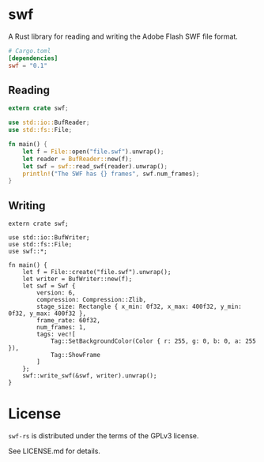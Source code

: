 # swf

A Rust library for reading and writing the Adobe Flash SWF file format.

```toml
# Cargo.toml
[dependencies]
swf = "0.1"
```

## Reading

```rust
extern crate swf;

use std::io::BufReader;
use std::fs::File;

fn main() {
    let f = File::open("file.swf").unwrap();
    let reader = BufReader::new(f);
    let swf = swf::read_swf(reader).unwrap();
    println!("The SWF has {} frames", swf.num_frames);
}
```

## Writing

```rust,no_run
extern crate swf;

use std::io::BufWriter;
use std::fs::File;
use swf::*;

fn main() {
    let f = File::create("file.swf").unwrap();
    let writer = BufWriter::new(f);
    let swf = Swf {
        version: 6,
        compression: Compression::Zlib,
        stage_size: Rectangle { x_min: 0f32, x_max: 400f32, y_min: 0f32, y_max: 400f32 },
        frame_rate: 60f32,
        num_frames: 1,
        tags: vec![
            Tag::SetBackgroundColor(Color { r: 255, g: 0, b: 0, a: 255 }),
            Tag::ShowFrame
        ]
    };
    swf::write_swf(&swf, writer).unwrap();
}
```

# License

`swf-rs` is distributed under the terms of the GPLv3 license.

See LICENSE.md for details.